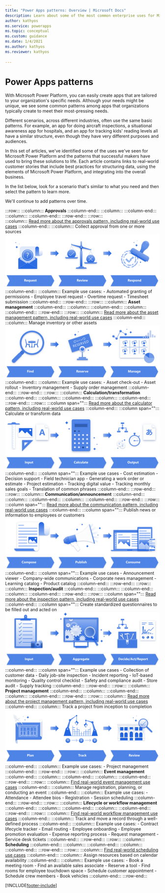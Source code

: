 ```yaml
---
title: "Power Apps patterns: Overview | Microsoft Docs"
description: Learn about some of the most common enterprise uses for Microsoft Power Platform and the patterns that successful makers have used to bring these solutions to life.
author: kathyos
ms.service: powerapps
ms.topic: conceptual
ms.custom: guidance
ms.date: 1/4/2021
ms.author: kathyos
ms.reviewer: kathyos

---
```


# Power Apps patterns

With Microsoft Power Platform, you can easily create apps that are tailored to your
organization's specific needs. Although your needs might be unique, we see some
common patterns among apps that organizations typically create to meet their
most-pressing needs.

Different scenarios, across different industries, often use the same basic 
patterns. For example, an app for doing aircraft inspections, a situational awareness app for hospitals, and an app for tracking kids' reading levels all
have a similar structure, even though they have very different purposes and
audiences.

In this set of articles, we've identified some of the uses we've seen for Microsoft Power Platform
and the patterns that successful makers have used to bring these
solutions to life. Each article contains links to real-world
customer stories that include best practices for structuring data, using the
elements of Microsoft Power Platform, and integrating into the overall business.

In the list below, look for a scenario that's similar to what you need and then
select the pattern to learn more.

We'll continue to add patterns over time.


:::row:::
    :::column:::
       **Approvals**
    :::column-end:::
    :::column:::
    :::column-end:::
    :::column:::
    :::column-end:::
:::row-end:::
:::row:::    
    :::column:::
       [Read more about the approvals pattern, including real-world use cases](approval-pattern.md)
    :::column-end:::
    :::column:::
        Collect approval from one or more sources
![Illustration of the approval pattern with request, review, and respond steps.](media/approval-illustration.png?thumbnail "Illustration of the project management pattern with request, review, and respond steps")
    :::column-end:::
    :::column:::
        Example use cases: 
      - Automated granting of permissions
      - Employee travel request
      - Overtime request
      - Timesheet submission
    :::column-end:::
:::row-end:::
:::row:::
    :::column:::
       **Asset management**
    :::column-end:::
    :::column:::
    :::column-end:::
    :::column:::
    :::column-end:::
:::row-end:::
:::row:::
    :::column:::
       [Read more about the asset management pattern, including real-world use cases](asset-management-pattern.md)
    :::column-end:::
    :::column:::
        Manage inventory or other assets
![Illustration of the asset management pattern with find, reserve, and manage steps.](media/asset-management-illustration.png?thumbnail "Illustration of the asset management pattern with find, reserve, and manage steps")
    :::column-end:::
    :::column:::
        Example use cases: 
      - Asset check-out
      - Asset rollout
      - Inventory management
      - Supply order management
    :::column-end:::
:::row-end:::
:::row:::
    :::column:::
       **Calculation/transformation**
    :::column-end:::
    :::column:::
    :::column-end:::
    :::column:::
    :::column-end:::
:::row-end:::
:::row:::
   :::column span="":::
      [Read more about the calculator pattern, including real-world use cases](calculator-pattern.md)
   :::column-end:::
   :::column span="":::
      Calculate or transform data
![Illustration of the calculation pattern with input, calculation, and output steps.](media/calculation-illustration.png "Illustration of the calculation pattern with input, calculation, and output steps")
   :::column-end:::
   :::column span="":::
      Example use cases
      - Cost estimation
      - Decision support
      - Field technician app
      - Generating a work order or estimate
      - Project estimation
      - Tracking digital value
      - Tracking monthly sales goals
      - Translation of common phrases
   :::column-end:::
:::row-end:::
:::row:::
    :::column:::
       **Communication/announcement**
    :::column-end:::
    :::column:::
    :::column-end:::
    :::column:::
    :::column-end:::
:::row-end:::
:::row:::
   :::column span="":::
      [Read more about the communication pattern, including real-world use cases](communication-pattern.md)
   :::column-end:::
   :::column span="":::
      Publish news or information to employees or customers
![Illustration of the communication pattern with compose, publish, and consume steps.](media/communication-illustration.png?thumbnail "Illustration of the communication pattern with compose, publish, and consume steps")
   :::column-end:::
   :::column span="":::
      Example use cases
      - Announcement viewer
      - Company-wide communications
      - Corporate news management
      - Learning catalog
      - Product catalog
   :::column-end:::
:::row-end:::
:::row:::
    :::column:::
       **Inspection/audit**
    :::column-end:::
    :::column:::
    :::column-end:::
    :::column:::
    :::column-end:::
:::row-end:::
:::row:::
   :::column span="":::
      [Read more about the inspection pattern, including real-world use cases](inspection-pattern.md)
   :::column-end:::
   :::column span="":::
      Create standardized questionnaires to be filled out and acted on
![Illustration of the inspection pattern with record, aggregate, and decide/act/report steps.](media/inspection-illustration.png?thumbnail "Illustration of the inspection pattern with record, aggregate, and decide/act/report steps")
   :::column-end:::
   :::column span="":::
      Example use cases
      - Collection of customer data
      - Daily job-site inspection
      - Incident reporting
      - IoT-based monitoring
      - Quality control checklist
      - Safety and compliance audit
      - Store audit
      - Supply tracking
   :::column-end:::
:::row-end:::
:::row:::
    :::column:::
       **Project management**
    :::column-end:::
    :::column:::
    :::column-end:::
    :::column:::
    :::column-end:::
:::row-end:::
:::row:::
    :::column:::
       [Read more about the project management pattern, including real-world use cases](project-management-pattern.md)
    :::column-end:::
    :::column:::
        Track a project from inception to completion
![Illustration of the project management pattern with plan, track, and review steps.](media/project-management-illustration.png?thumbnail "Illustration of the project management pattern with plan, track, and review steps")
    :::column-end:::
    :::column:::
        Example use cases: 
      - Project management
    :::column-end:::
:::row-end:::
:::row:::
    :::column:::
       **Event management**
    :::column-end:::
    :::column:::
    :::column-end:::
    :::column:::
    :::column-end:::
:::row-end:::
:::row:::
    :::column:::
       [Find real-world event management use cases](more-patterns.md#event-management)
    :::column-end:::
    :::column:::
        Manage registration, planning, or conducting an event
    :::column-end:::
    :::column:::
        Example use cases: 
      - Attendance
      - Attendee bios
      - Registration
      - Session scheduling
    :::column-end:::
:::row-end:::
:::row:::
    :::column:::
       **Lifecycle or workflow management**
    :::column-end:::
    :::column:::
    :::column-end:::
    :::column:::
    :::column-end:::
:::row-end:::
:::row:::
    :::column:::
       [Find real-world workflow management use cases](more-patterns.md#lifecycle-or-workflow-management)
    :::column-end:::
    :::column:::
        Track and move a record through a well-defined process
    :::column-end:::
    :::column:::
        Example use cases: 
      - Contract lifecycle tracker
      - Email routing
      - Employee onboarding
      - Employee promotion evaluation
      - Expense reporting process
      - Request management
      - Service desk tickets
    :::column-end:::
:::row-end:::
:::row:::
    :::column:::
       **Scheduling**
    :::column-end:::
    :::column:::
    :::column-end:::
    :::column:::
    :::column-end:::
:::row-end:::
:::row:::
    :::column:::
       [Find real-world scheduling use cases](more-patterns.md#scheduling)
    :::column-end:::
    :::column:::
        Assign resources based on calendar availability
    :::column-end:::
    :::column:::
        Example use cases: 
      - Book a meeting room
      - Find an available sales associate
      - Reserve a tool
      - Find rooms for employee touchdown space
      - Schedule customer appointment
      - Schedule crew members
      - Book vehicles
    :::column-end:::
:::row-end:::


[!INCLUDE[footer-include](../../includes/footer-banner.md)]